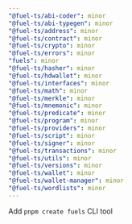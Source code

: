 ```yaml
---
"@fuel-ts/abi-coder": minor
"@fuel-ts/abi-typegen": minor
"@fuel-ts/address": minor
"@fuel-ts/contract": minor
"@fuel-ts/crypto": minor
"@fuel-ts/errors": minor
"fuels": minor
"@fuel-ts/hasher": minor
"@fuel-ts/hdwallet": minor
"@fuel-ts/interfaces": minor
"@fuel-ts/math": minor
"@fuel-ts/merkle": minor
"@fuel-ts/mnemonic": minor
"@fuel-ts/predicate": minor
"@fuel-ts/program": minor
"@fuel-ts/providers": minor
"@fuel-ts/script": minor
"@fuel-ts/signer": minor
"@fuel-ts/transactions": minor
"@fuel-ts/utils": minor
"@fuel-ts/versions": minor
"@fuel-ts/wallet": minor
"@fuel-ts/wallet-manager": minor
"@fuel-ts/wordlists": minor
---
```


Add `pnpm create fuels` CLI tool
